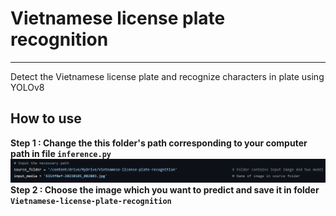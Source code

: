 # **Vietnamese license plate recognition**
---
 Detect the Vietnamese license plate and recognize characters in plate using YOLOv8
## How to use
**Step 1 : Change the this folder's path corresponding to your computer path in file ```inference.py```**
![](z4862050466900_4bf9c90db9e61c8bbf5add149774035a.jpg)
**Step 2 : Choose the image which you want to predict and save it in folder ```Vietnamese-license-plate-recognition```**
